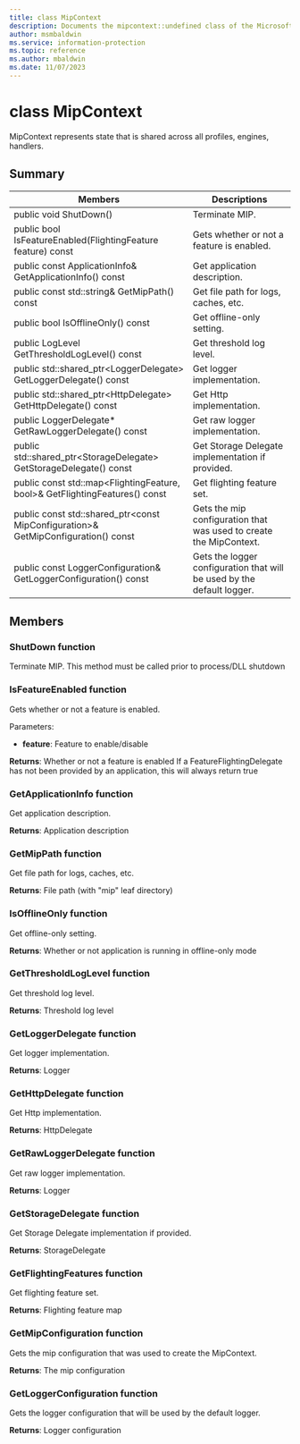 ```yaml
---
title: class MipContext 
description: Documents the mipcontext::undefined class of the Microsoft Information Protection (MIP) SDK.
author: msmbaldwin
ms.service: information-protection
ms.topic: reference
ms.author: mbaldwin
ms.date: 11/07/2023
---
```


# class MipContext 
MipContext represents state that is shared across all profiles, engines, handlers.
  
## Summary
 Members                        | Descriptions                                
--------------------------------|---------------------------------------------
public void ShutDown()  |  Terminate MIP.
public bool IsFeatureEnabled(FlightingFeature feature) const  |  Gets whether or not a feature is enabled.
public const ApplicationInfo& GetApplicationInfo() const  |  Get application description.
public const std::string& GetMipPath() const  |  Get file path for logs, caches, etc.
public bool IsOfflineOnly() const  |  Get offline-only setting.
public LogLevel GetThresholdLogLevel() const  |  Get threshold log level.
public std::shared_ptr\<LoggerDelegate\> GetLoggerDelegate() const  |  Get logger implementation.
public std::shared_ptr\<HttpDelegate\> GetHttpDelegate() const  |  Get Http implementation.
public LoggerDelegate* GetRawLoggerDelegate() const  |  Get raw logger implementation.
public std::shared_ptr\<StorageDelegate\> GetStorageDelegate() const  |  Get Storage Delegate implementation if provided.
public const std::map\<FlightingFeature, bool\>& GetFlightingFeatures() const  |  Get flighting feature set.
public const std::shared_ptr\<const MipConfiguration\>& GetMipConfiguration() const  |  Gets the mip configuration that was used to create the MipContext.
public const LoggerConfiguration& GetLoggerConfiguration() const  |  Gets the logger configuration that will be used by the default logger.
  
## Members
  
### ShutDown function
Terminate MIP.
This method must be called prior to process/DLL shutdown
  
### IsFeatureEnabled function
Gets whether or not a feature is enabled.

Parameters:  
* **feature**: Feature to enable/disable



  
**Returns**: Whether or not a feature is enabled
If a FeatureFlightingDelegate has not been provided by an application, this will always return true
  
### GetApplicationInfo function
Get application description.

  
**Returns**: Application description
  
### GetMipPath function
Get file path for logs, caches, etc.

  
**Returns**: File path (with "mip" leaf directory)
  
### IsOfflineOnly function
Get offline-only setting.

  
**Returns**: Whether or not application is running in offline-only mode
  
### GetThresholdLogLevel function
Get threshold log level.

  
**Returns**: Threshold log level
  
### GetLoggerDelegate function
Get logger implementation.

  
**Returns**: Logger
  
### GetHttpDelegate function
Get Http implementation.

  
**Returns**: HttpDelegate
  
### GetRawLoggerDelegate function
Get raw logger implementation.

  
**Returns**: Logger
  
### GetStorageDelegate function
Get Storage Delegate implementation if provided.

  
**Returns**: StorageDelegate
  
### GetFlightingFeatures function
Get flighting feature set.

  
**Returns**: Flighting feature map
  
### GetMipConfiguration function
Gets the mip configuration that was used to create the MipContext.

  
**Returns**: The mip configuration
  
### GetLoggerConfiguration function
Gets the logger configuration that will be used by the default logger.

  
**Returns**: Logger configuration
